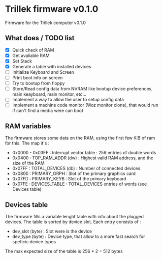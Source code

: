 Trillek firmware v0.1.0
=======================

Firmware for the Trillek computer v0.1.0

## What does / TODO list

- [x] Quick check of RAM
- [x] Get avaliable RAM
- [x] Set Stack
- [x] Generate a table with installed devices
- [ ] Initialize Keyboard and Screen
- [ ] Print boot info on screen
- [ ] Try to bootup from floppy
- [ ] Store/Read config data from NVRAM like bootup device preferences, main keayboard, main monitor, etc...
- [ ] Implement a way to allow the user to setup config data
- [ ] Implement a machine code monitor (Woz monitor clone), that would run if can't find a media were can boot

## RAM variables

The firmware stores some data on the RAM, using the first few KiB of ram for this. The map it's :

 * 0x0000 - 0x03FF : Interrupt vector table : 256 entries of double words
 * 0x0400 : TOP_RAM_ADDR (dw) : Highest valid RAM address, and the size of the RAM
 * 0x07FF : TOTAL_DEVICES (db) : Number of connected devices
 * 0x0800 : PRIMARY_GRPH : Slot of the primary graphics card
 * 0x07FD : PRIMARY_KEYB : Slot of the primary keyboard
 * 0x07FE : DEVICES_TABLE : TOTAL_DEVICES entries of words (see Devices table)


## Devices table

The firmware fills a variable lenght table with info about the plugged devices. The table is sorted by device slot. Each entry consists of :

 * dev_slot (byte) : Slot were is the device
 * dev_type (byte) : Device type, that allow to a more fast search for speficic device types

The max expected size of the table is 256 * 2 = 512 bytes


